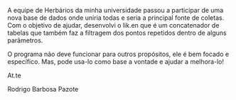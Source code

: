 A equipe de Herbários da minha universidade passou a participar de uma nova base de dados onde uniria todas e seria a principal fonte de coletas. Com o objetivo de ajudar, desenvolvi o lik.en que é um concatenador de tabelas que também faz a filtragem dos pontos repetidos dentro de alguns parâmetros. 

O programa não deve funcionar para outros propósitos, ele é bem focado e específico. Mas, pode usa-lo como base a vontade e ajudar a melhora-lo!

At.te

Rodrigo Barbosa Pazote
